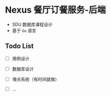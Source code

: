 # Nexus 餐厅订餐服务-后端

- SDU 数据库课程设计
- 基于 `Go` 语言

## Todo List
- [ ] 用例设计
- [ ] 数据库设计
- [ ] 埋点系统（有时间就做）
- [ ] ...

